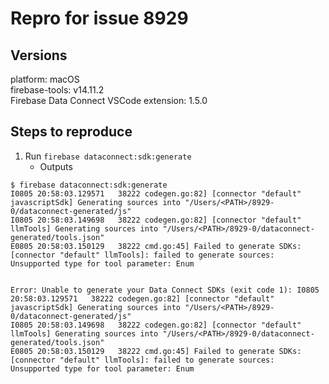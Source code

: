 # Repro for issue 8929

## Versions

platform: macOS<br>
firebase-tools: v14.11.2<br>
Firebase Data Connect VSCode extension: 1.5.0

## Steps to reproduce

1. Run `firebase dataconnect:sdk:generate`
   - Outputs

```
$ firebase dataconnect:sdk:generate
I0805 20:58:03.129571   38222 codegen.go:82] [connector "default" javascriptSdk] Generating sources into "/Users/<PATH>/8929-0/dataconnect-generated/js"
I0805 20:58:03.149698   38222 codegen.go:82] [connector "default" llmTools] Generating sources into "/Users/<PATH>/8929-0/dataconnect-generated/tools.json"
E0805 20:58:03.150129   38222 cmd.go:45] Failed to generate SDKs:
[connector "default" llmTools]: failed to generate sources:
Unsupported type for tool parameter: Enum


Error: Unable to generate your Data Connect SDKs (exit code 1): I0805 20:58:03.129571   38222 codegen.go:82] [connector "default" javascriptSdk] Generating sources into "/Users/<PATH>/8929-0/dataconnect-generated/js"
I0805 20:58:03.149698   38222 codegen.go:82] [connector "default" llmTools] Generating sources into "/Users/<PATH>/8929-0/dataconnect-generated/tools.json"
E0805 20:58:03.150129   38222 cmd.go:45] Failed to generate SDKs:
[connector "default" llmTools]: failed to generate sources:
Unsupported type for tool parameter: Enum
```
